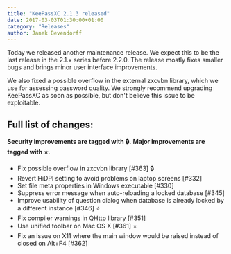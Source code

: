 ```yaml
---
title: "KeePassXC 2.1.3 released"
date: 2017-03-03T01:30:00+01:00
category: "Releases"
author: Janek Bevendorff
---
```


Today we released another maintenance release. We expect this to be the last release in the 2.1.x series before 2.2.0.
The release mostly fixes smaller bugs and brings minor user interface improvements.

We also fixed a possible overflow in the external zxcvbn library, which we use for assessing password quality.
We strongly recommend upgrading KeePassXC as soon as possible, but don't believe this issue to be exploitable.


## Full list of changes:

**Security improvements are tagged with 🔒.**
**Major improvements are tagged with ⭐️.**

- Fix possible overflow in zxcvbn library [#363] 🔒 
- Revert HiDPI setting to avoid problems on laptop screens [#332]
- Set file meta properties in Windows executable [#330]
- Suppress error message when auto-reloading a locked database [#345]
- Improve usability of question dialog when database is already locked by a different instance [#346] ⭐️ 
- Fix compiler warnings in QHttp library [#351]
- Use unified toolbar on Mac OS X [#361] ⭐️ 
- Fix an issue on X11 where the main window would be raised instead of closed on Alt+F4 [#362]
